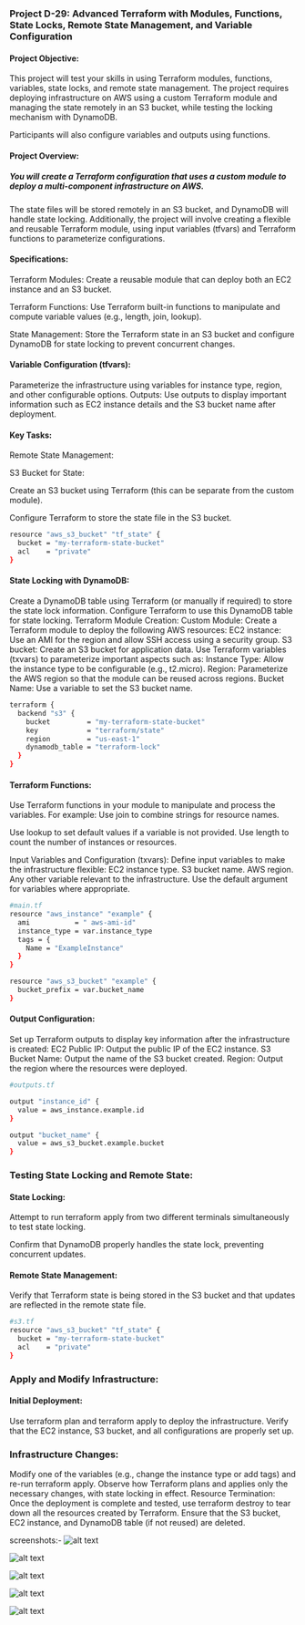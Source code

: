 ### Project D-29: Advanced Terraform with Modules, Functions, State Locks, Remote State Management, and Variable Configuration


#### Project Objective:

This project will test your skills in using Terraform modules, functions, variables, state locks, and remote state management. The project requires deploying infrastructure on AWS using a custom Terraform module and managing the state remotely in an S3 bucket, while testing the locking mechanism with DynamoDB. 

Participants will also configure variables and outputs using functions.

#### Project Overview:

##### You will create a Terraform configuration that uses a custom module to deploy a multi-component infrastructure on AWS. 


The state files will be stored remotely in an S3 bucket, and DynamoDB will handle state locking. Additionally, the project will involve creating a flexible and reusable Terraform module, using input variables (tfvars) and Terraform functions to parameterize configurations.

#### Specifications:

Terraform Modules: Create a reusable module that can deploy both an EC2 instance and an S3 bucket.

Terraform Functions: Use Terraform built-in functions to manipulate and compute variable values (e.g., length, join, lookup).

State Management: Store the Terraform state in an S3 bucket and configure DynamoDB for state locking to prevent concurrent changes.

#### Variable Configuration (tfvars): 

Parameterize the infrastructure using variables for instance type, region, and other configurable options.
Outputs: Use outputs to display important information such as EC2 instance details and the S3 bucket name after deployment.


#### Key Tasks:
Remote State Management:

S3 Bucket for State:

Create an S3 bucket using Terraform (this can be separate from the custom module).

Configure Terraform to store the state file in the S3 bucket.

``` bash 
resource "aws_s3_bucket" "tf_state" {
  bucket = "my-terraform-state-bucket"
  acl    = "private"
}
``` 

#### State Locking with DynamoDB:

Create a DynamoDB table using Terraform (or manually if required) to store the state lock information.
Configure Terraform to use this DynamoDB table for state locking.
Terraform Module Creation:
Custom Module:
Create a Terraform module to deploy the following AWS resources:
EC2 instance: Use an AMI for the region and allow SSH access using a security group.
S3 bucket: Create an S3 bucket for application data.
Use Terraform variables (txvars) to parameterize important aspects such as:
Instance Type: Allow the instance type to be configurable (e.g., t2.micro).
Region: Parameterize the AWS region so that the module can be reused across regions.
Bucket Name: Use a variable to set the S3 bucket name.

``` bash 
terraform {
  backend "s3" {
    bucket         = "my-terraform-state-bucket"
    key            = "terraform/state"
    region         = "us-east-1"
    dynamodb_table = "terraform-lock"
  }
}
``` 

#### Terraform Functions:

Use Terraform functions in your module to manipulate and process the variables. For example:
Use join to combine strings for resource names.

Use lookup to set default values if a variable is not provided.
Use length to count the number of instances or resources.

Input Variables and Configuration (txvars):
Define input variables to make the infrastructure flexible:
EC2 instance type.
S3 bucket name.
AWS region.
Any other variable relevant to the infrastructure.
Use the default argument for variables where appropriate.

``` bash 
#main.tf
resource "aws_instance" "example" {
  ami           = " aws-ami-id" 
  instance_type = var.instance_type
  tags = {
    Name = "ExampleInstance"
  }
}

resource "aws_s3_bucket" "example" {
  bucket_prefix = var.bucket_name
}
``` 

#### Output Configuration:

Set up Terraform outputs to display key information after the infrastructure is created:
EC2 Public IP: Output the public IP of the EC2 instance.
S3 Bucket Name: Output the name of the S3 bucket created.
Region: Output the region where the resources were deployed.

``` bash 
#outputs.tf

output "instance_id" {
  value = aws_instance.example.id
}

output "bucket_name" {
  value = aws_s3_bucket.example.bucket
}
```

### Testing State Locking and Remote State:

#### State Locking:

Attempt to run terraform apply from two different terminals simultaneously to test state locking.

Confirm that DynamoDB properly handles the state lock, preventing concurrent updates.


#### Remote State Management:

Verify that Terraform state is being stored in the S3 bucket and that updates are reflected in the remote state file.

``` bash
#s3.tf
resource "aws_s3_bucket" "tf_state" {
  bucket = "my-terraform-state-bucket"
  acl    = "private"
}
``` 

### Apply and Modify Infrastructure:

#### Initial Deployment:
Use terraform plan and terraform apply to deploy the infrastructure.
Verify that the EC2 instance, S3 bucket, and all configurations are properly set up.

### Infrastructure Changes:

Modify one of the variables (e.g., change the instance type or add tags) and re-run terraform apply.
Observe how Terraform plans and applies only the necessary changes, with state locking in effect.
Resource Termination:
Once the deployment is complete and tested, use terraform destroy to tear down all the resources created by Terraform.
Ensure that the S3 bucket, EC2 instance, and DynamoDB table (if not reused) are deleted.

screenshots:-
![alt text](<images/Screenshot from 2024-08-22 10-52-52.png>)

![alt text](<images/Screenshot from 2024-08-22 10-53-15.png>)

![alt text](<images/Screenshot from 2024-08-22 10-53-25.png>)

![alt text](<images/Screenshot from 2024-08-22 10-54-20.png>)

![alt text](<images/Screenshot from 2024-08-21 18-04-37.png>)
